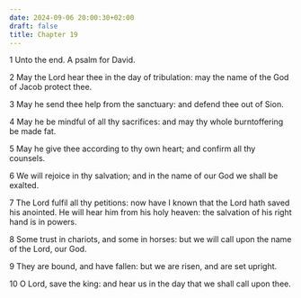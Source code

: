 ```yaml
---
date: 2024-09-06 20:00:30+02:00
draft: false
title: Chapter 19
---
```




1 Unto the end. A psalm for David.

2 May the Lord hear thee in the day of tribulation: may the name of the God of Jacob protect thee.

3 May he send thee help from the sanctuary: and defend thee out of Sion.

4 May he be mindful of all thy sacrifices: and may thy whole burntoffering be made fat.

5 May he give thee according to thy own heart; and confirm all thy counsels.

6 We will rejoice in thy salvation; and in the name of our God we shall be exalted.

7 The Lord fulfil all thy petitions: now have I known that the Lord hath saved his anointed. He will hear him from his holy heaven: the salvation of his right hand is in powers.

8 Some trust in chariots, and some in horses: but we will call upon the name of the Lord, our God.

9 They are bound, and have fallen: but we are risen, and are set upright.

10 O Lord, save the king: and hear us in the day that we shall call upon thee.

